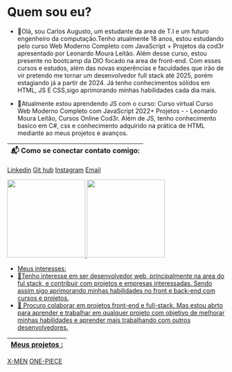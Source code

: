 # Quem sou eu? 

- 👋Olá, sou Carlos Augusto, um estudante da area de T.I e um futuro engenheiro da computação.Tenho atualmente 18 anos, estou estudando pelo curso  Web Moderno Completo com JavaScript + Projetos da cod3r apresentado por Leonardo Moura Leitão. Além desse curso, estou presente no bootcamp da DIO focado na area de front-end. Com esses cursos e estudos, além das novas experências e faculdades que irão de vir pretendo me tornar um desenvolvedor full stack até 2025, porém estagiando já a partir de 2024. Já tenho conhecimentos sólidos em HTML, JS E CSS,sigo aprimorando minhas habilidades cada dia mais.

- 🌱Atualmente estou aprendendo JS com o curso: Curso virtual Curso Web Moderno Completo com JavaScript 2022+ Projetos -  -
Leonardo Moura Leitão, Cursos Online Cod3r.
 Além de JS, tenho conhecimento basico em C#, css e conhecimento adquirido na prática de HTML mediante ao meus projetos e avanços.

| 📬 Como se conectar contato comigo: |
|---|
[Linkedin](https://www.linkedin.com/in/carlos-augusto-037102256)
[Git hub](https://github.com/carlos04js)
[Instagram](https://www.instagram.com/carlosaugusto_12)
[Email](mailto:carlosaugusto042005@gmail.com)


<div>
<a href="https://github.com/carlos04js">
<img height="180em"  src="https://github-readme-stats.vercel.app/api?username=carlos04js&show_icons=true&theme=dracula&include_all_commits=true&count_private-false"/>
<img height="180em" src="https://github-readme-stats.vercel.app/api/top-langs/?username=carlos04js&layout=compact&langs_count=16&theme=dracula"/>
</div>



- Meus interesses:
- 👀Tenho interesse em ser desenvolvedor web, principalmente na area do ful stack, e contribuir com projetos e empresas interessadas. Sendo assim sigo aprimorando minhas habilidades no front e back-end com cursos e projetos.
- 💞️ Procuro colaborar em projetos front-end e full-stack. Mas estou abrto para  aprender e  trabalhar em qualquer projeto com objetivo de  melhorar minhas habilidades e aprender mais trabalhando com outros desenvolvedores.




|Meus projetos :|       
|------------|          
[X-MEN](https://carlos04js.github.io/x-men-project-1/s)
[ONE-PIECE](https://carlos04js.github.io/PROJETO-ONE-PIECE---FINAL-/)
